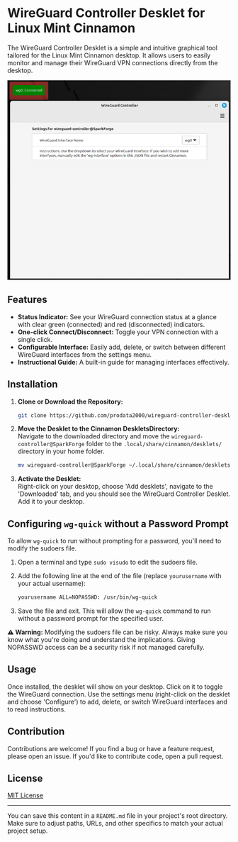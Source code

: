 # WireGuard Controller Desklet for Linux Mint Cinnamon

The WireGuard Controller Desklet is a simple and intuitive graphical tool tailored for the Linux Mint Cinnamon desktop. It allows users to easily monitor and manage their WireGuard VPN connections directly from the desktop.

<img src=wireguard-controller.png width="600" height="450">

## Features

- **Status Indicator:** See your WireGuard connection status at a glance with clear green (connected) and red (disconnected) indicators.
- **One-click Connect/Disconnect:** Toggle your VPN connection with a single click.
- **Configurable Interface:** Easily add, delete, or switch between different WireGuard interfaces from the settings menu.
- **Instructional Guide:** A built-in guide for managing interfaces effectively.

## Installation

1. **Clone or Download the Repository:**  
   ```bash
   git clone https://github.com/prodata2000/wireguard-controller-desklet.git
   ```

2. **Move the Desklet to the Cinnamon DeskletsDirectory:**  
   Navigate to the downloaded directory and move the `wireguard-controller@SparkForge` folder to the `.local/share/cinnamon/desklets/` directory in your home folder.

   ```bash
   mv wireguard-controller@SparkForge ~/.local/share/cinnamon/desklets/
   ```

3. **Activate the Desklet:**  
   Right-click on your desktop, choose 'Add desklets', navigate to the 'Downloaded' tab, and you should see the WireGuard Controller Desklet. Add it to your desktop.

## Configuring `wg-quick` without a Password Prompt

To allow `wg-quick` to run without prompting for a password, you'll need to modify the sudoers file.

1. Open a terminal and type `sudo visudo` to edit the sudoers file.
2. Add the following line at the end of the file (replace `yourusername` with your actual username):

   ```bash
   yourusername ALL=NOPASSWD: /usr/bin/wg-quick
   ```

3. Save the file and exit. This will allow the `wg-quick` command to run without a password prompt for the specified user.

**⚠️ Warning:** Modifying the sudoers file can be risky. Always make sure you know what you're doing and understand the implications. Giving NOPASSWD access can be a security risk if not managed carefully.

## Usage

Once installed, the desklet will show on your desktop. Click on it to toggle the WireGuard connection. Use the settings menu (right-click on the desklet and choose 'Configure') to add, delete, or switch WireGuard interfaces and to read instructions.

## Contribution

Contributions are welcome! If you find a bug or have a feature request, please open an issue. If you'd like to contribute code, open a pull request.

## License

[MIT License](LICENSE.txt)

---

You can save this content in a `README.md` file in your project's root directory. Make sure to adjust paths, URLs, and other specifics to match your actual project setup.
